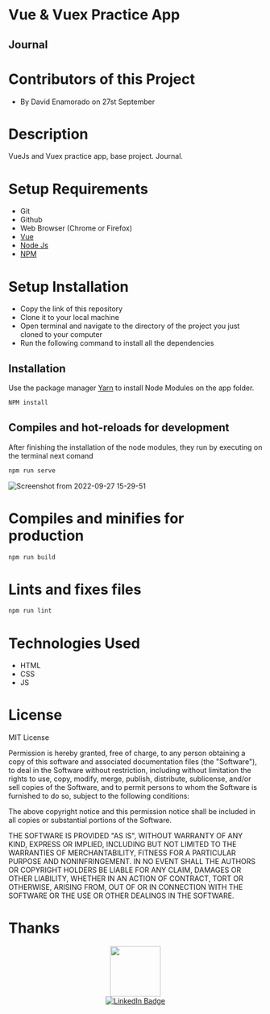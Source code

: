 # Vue & Vuex Practice App
## Journal 

# Contributors of this Project
* By David Enamorado on 27st September

# Description
VueJs and Vuex practice app, base project. Journal.

# Setup Requirements
* Git
* Github
* Web Browser (Chrome or Firefox)
* [Vue](https://vuejs.org/)
* [Node Js](https://nodejs.org/en/ )
* [NPM](https://www.npmjs.com/)

# Setup Installation
* Copy the link of this repository
* Clone it to your local machine
* Open terminal and navigate to the directory of the project you just cloned to your computer
* Run the following command to install all the dependencies

## Installation

Use the package manager [Yarn](https://classic.yarnpkg.com/) to install Node Modules on the app folder. 

```bash
NPM install
```
## Compiles and hot-reloads for development

After finishing the installation of the node modules, they run by executing on the terminal next comand

```bash
npm run serve
```
![Screenshot from 2022-09-27 15-29-51](https://user-images.githubusercontent.com/26368576/192626029-a80a41b2-5136-4488-b4e8-f4ea632d553e.png)

# Compiles and minifies for production

```bash
npm run build
```

# Lints and fixes files

```bash
npm run lint
```

# Technologies Used
* HTML
* CSS
* JS

# License
MIT License

Permission is hereby granted, free of charge, to any person obtaining
a copy of this software and associated documentation files (the
"Software"), to deal in the Software without restriction, including
without limitation the rights to use, copy, modify, merge, publish,
distribute, sublicense, and/or sell copies of the Software, and to
permit persons to whom the Software is furnished to do so, subject to
the following conditions:

The above copyright notice and this permission notice shall be
included in all copies or substantial portions of the Software.

THE SOFTWARE IS PROVIDED "AS IS", WITHOUT WARRANTY OF ANY KIND,
EXPRESS OR IMPLIED, INCLUDING BUT NOT LIMITED TO THE WARRANTIES OF
MERCHANTABILITY, FITNESS FOR A PARTICULAR PURPOSE AND
NONINFRINGEMENT. IN NO EVENT SHALL THE AUTHORS OR COPYRIGHT HOLDERS BE
LIABLE FOR ANY CLAIM, DAMAGES OR OTHER LIABILITY, WHETHER IN AN ACTION
OF CONTRACT, TORT OR OTHERWISE, ARISING FROM, OUT OF OR IN CONNECTION
WITH THE SOFTWARE OR THE USE OR OTHER DEALINGS IN THE SOFTWARE.

# Thanks

<div id="header" align="center">
  <img src="https://media.giphy.com/media/M9gbBd9nbDrOTu1Mqx/giphy.gif" width="100"/>
</div>

<div id="badges" align="center">
  <a href="https://www.linkedin.com/in/jeamoradoc/">
    <img src="https://img.shields.io/badge/LinkedIn-blue?style=for-the-badge&logo=linkedin&logoColor=white" alt="LinkedIn Badge"/>
  </a>
</div>
